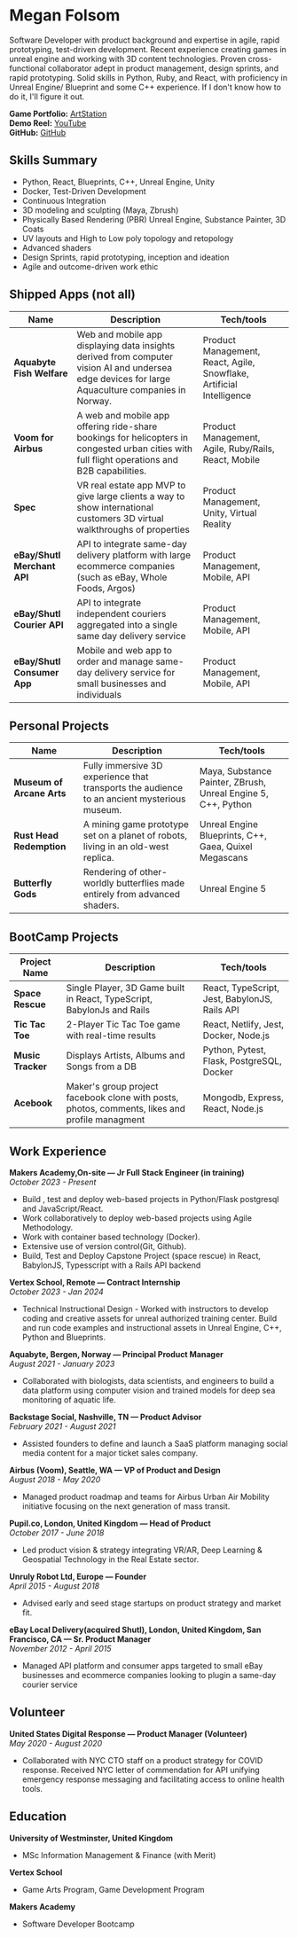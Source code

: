 # Megan Folsom

Software Developer with product background and expertise in agile, rapid prototyping, test-driven development. Recent experience creating games in unreal engine and working with 3D content technologies.  Proven cross-functional collaborator adept in product management, design sprints, and rapid prototyping. Solid skills in Python, Ruby, and React, with proficiency in Unreal Engine/ Blueprint and some C++ experience. If I don't know how to do it, I'll figure it out. 

**Game Portfolio:** [ArtStation](https://meganfolsom6.artstation.com/)  
**Demo Reel:** [YouTube](https://youtu.be/c1WCWJC2VlI)  
**GitHub:** [GitHub](https://www.github.com/mfolsom)

## Skills Summary

- Python, React, Blueprints, C++, Unreal Engine, Unity
- Docker, Test-Driven Development
- Continuous Integration
- 3D modeling and sculpting (Maya, Zbrush)
- Physically Based Rendering (PBR) Unreal Engine, Substance Painter, 3D Coats
- UV layouts and High to Low poly topology and retopology
- Advanced shaders
- Design Sprints, rapid prototyping, inception and ideation
- Agile and outcome-driven work ethic

## Shipped Apps (not all)

| Name | Description | Tech/tools |
| --- | --- | --- |
| **Aquabyte Fish Welfare** | Web and mobile app displaying data insights derived from computer vision AI and undersea edge devices for large Aquaculture companies in Norway. | Product Management, React, Agile, Snowflake, Artificial Intelligence|
| **Voom for Airbus** | A web and mobile app offering ride-share bookings for helicopters in congested urban cities with full flight operations and B2B capabilities. | Product Management, Agile, Ruby/Rails, React, Mobile |
| **Spec** | VR real estate app MVP to give large clients a way to show international customers 3D virtual walkthroughs of properties | Product Management, Unity, Virtual Reality |
| **eBay/Shutl Merchant API** | API to integrate same-day delivery platform with large ecommerce companies (such as eBay, Whole Foods, Argos) | Product Management, Mobile, API|
| **eBay/Shutl Courier API** | API to integrate independent couriers aggregated into a single same day delivery service  | Product Management, Mobile, API|
| **eBay/Shutl Consumer App** | Mobile and web app to order and manage same-day delivery service for small businesses and individuals  | Product Management, Mobile, API|

## Personal Projects

| Name | Description | Tech/tools |
| --- | --- | --- |
| **Museum of Arcane Arts** | Fully immersive 3D experience that transports the audience to an ancient mysterious museum. | Maya, Substance Painter, ZBrush, Unreal Engine 5, C++, Python |
| **Rust Head Redemption** | A mining game prototype set on a planet of robots, living in an old-west replica. | Unreal Engine Blueprints, C++, Gaea, Quixel Megascans |
| **Butterfly Gods** | Rendering of other-worldly butterflies made entirely from advanced shaders. | Unreal Engine 5 |

## BootCamp Projects

| Project Name       | Description                                                                                       | Tech/tools                                     |
|--------------------|---------------------------------------------------------------------------------------------------|------------------------------------------------|
| **Space Rescue**   | Single Player, 3D Game built in React, TypeScript, BabylonJs and Rails                            | React, TypeScript, Jest, BabylonJS, Rails API  |
| **Tic Tac Toe**    | 2-Player Tic Tac Toe game with real-time results                                                  | React, Netlify, Jest, Docker, Node.js          |
| **Music Tracker**  | Displays Artists, Albums and Songs from a DB                                                      | Python, Pytest, Flask, PostgreSQL, Docker      |
| **Acebook**        | Maker's group project facebook clone with posts, photos, comments, likes and profile managment    | Mongodb, Express, React, Node.js               |

## Work Experience

**Makers Academy,On-site — Jr Full Stack Engineer (in training)**  
*October 2023 - Present*  
- Build , test and deploy web-based projects in Python/Flask postgresql and JavaScript/React.
- Work collaboratively to deploy web-based projects using Agile Methodology.
- Work with container based technology (Docker).
- Extensive use of version control(Git, Github).
- Build, Test and Deploy Capstone Project (space rescue) in React, BabylonJS, Typesscript with a Rails API backend
  
**Vertex School, Remote — Contract Internship**  
*October 2023 - Jan 2024*  
- Technical Instructional Design - Worked with instructors to develop coding and creative assets for unreal authorized training center. Build and run code examples and instructional assets in Unreal Engine, C++, Python and Blueprints.

**Aquabyte, Bergen, Norway — Principal Product Manager**  
*August 2021 - January 2023*  
- Collaborated with biologists, data scientists, and engineers to build a data platform using computer vision and trained models for deep sea monitoring of aquatic life.

**Backstage Social, Nashville, TN — Product Advisor**  
*February 2021 - August 2021*  
- Assisted founders to define and launch a SaaS platform managing social media content for a major ticket sales company.

**Airbus (Voom), Seattle, WA — VP of Product and Design**  
*August 2018 - May 2020*  
- Managed product roadmap and teams for Airbus Urban Air Mobility initiative focusing on the next generation of mass transit.

**Pupil.co, London, United Kingdom — Head of Product**  
*October 2017 - June 2018*  
- Led product vision & strategy integrating VR/AR, Deep Learning & Geospatial Technology in the Real Estate sector.

**Unruly Robot Ltd, Europe — Founder**  
*April 2015 - August 2018*  
- Advised early and seed stage startups on product strategy and market fit.

**eBay Local Delivery(acquired Shutl), London, United Kingdom, San Francisco, CA — Sr. Product Manager**  
*November 2012 - April 2015*  
- Managed API platform and consumer apps targeted to small eBay businesses and ecommerce companies looking to plugin a same-day courier service

## Volunteer

**United States Digital Response — Product Manager (Volunteer)**  
*May 2020 - August 2020*  
- Collaborated with NYC CTO staff on a product strategy for COVID response. Received NYC letter of commendation for API unifying emergency response messaging and facilitating access to online health tools.



## Education

**University of Westminster, United Kingdom**  
- MSc Information Management & Finance (with Merit)

**Vertex School**  
- Game Arts Program, Game Development Program

**Makers Academy**  
- Software Developer Bootcamp

